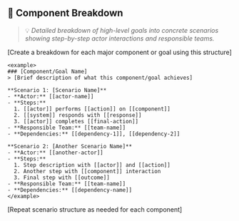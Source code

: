 ## 🧩 Component Breakdown
> 💡 *Detailed breakdown of high-level goals into concrete scenarios showing step-by-step actor interactions and responsible teams.*

[Create a breakdown for each major component or goal using this structure]

```
<example>
### [Component/Goal Name]
> [Brief description of what this component/goal achieves]

**Scenario 1: [Scenario Name]**
- **Actor:** [[actor-name]]
- **Steps:**
  1. [[actor]] performs [[action]] on [[component]]
  2. [[system]] responds with [[response]]
  3. [[actor]] completes [[final-action]]
- **Responsible Team:** [[team-name]]
- **Dependencies:** [[dependency-1]], [[dependency-2]]

**Scenario 2: [Another Scenario Name]**
- **Actor:** [[another-actor]]
- **Steps:**
  1. Step description with [[actor]] and [[action]]
  2. Another step with [[component]] interaction
  3. Final step with [[outcome]]
- **Responsible Team:** [[team-name]]
- **Dependencies:** [[dependency-name]]
</example>
```

[Repeat scenario structure as needed for each component]